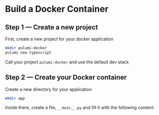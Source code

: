 # Build a Docker Container

## Step 1 &mdash; Create a new project

First, create a new project for your docker application

```bash
mkdir pulumi-docker
pulumi new typescript
```

Call your project `pulumi-docker` and use the default dev stack

## Step 2 &mdash; Create your Docker container

Create a new directory for your application

```bash
mkdir app
```

Inside there, create a file, `__main__.py` and fill it with the following content:


```python

```

